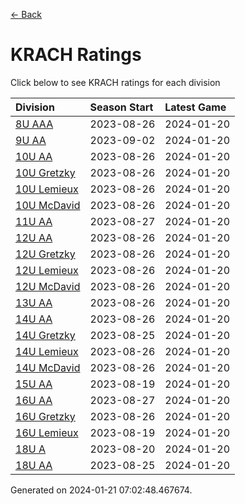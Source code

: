 [<- Back](../readme.md)
# KRACH Ratings
Click below to see KRACH ratings for each division

| Division | Season Start | Latest Game |
| :-- | :-- | :-- |
| [8U AAA](8U-AAA-ratings.md) | 2023-08-26 | 2024-01-20 |
| [9U AA](9U-AA-ratings.md) | 2023-09-02 | 2024-01-20 |
| [10U AA](10U-AA-ratings.md) | 2023-08-26 | 2024-01-20 |
| [10U Gretzky](10U-Gretzky-ratings.md) | 2023-08-26 | 2024-01-20 |
| [10U Lemieux](10U-Lemieux-ratings.md) | 2023-08-26 | 2024-01-20 |
| [10U McDavid](10U-McDavid-ratings.md) | 2023-08-26 | 2024-01-20 |
| [11U AA](11U-AA-ratings.md) | 2023-08-27 | 2024-01-20 |
| [12U AA](12U-AA-ratings.md) | 2023-08-26 | 2024-01-20 |
| [12U Gretzky](12U-Gretzky-ratings.md) | 2023-08-26 | 2024-01-20 |
| [12U Lemieux](12U-Lemieux-ratings.md) | 2023-08-26 | 2024-01-20 |
| [12U McDavid](12U-McDavid-ratings.md) | 2023-08-26 | 2024-01-20 |
| [13U AA](13U-AA-ratings.md) | 2023-08-26 | 2024-01-20 |
| [14U AA](14U-AA-ratings.md) | 2023-08-26 | 2024-01-20 |
| [14U Gretzky](14U-Gretzky-ratings.md) | 2023-08-25 | 2024-01-20 |
| [14U Lemieux](14U-Lemieux-ratings.md) | 2023-08-26 | 2024-01-20 |
| [14U McDavid](14U-McDavid-ratings.md) | 2023-08-26 | 2024-01-20 |
| [15U AA](15U-AA-ratings.md) | 2023-08-19 | 2024-01-20 |
| [16U AA](16U-AA-ratings.md) | 2023-08-27 | 2024-01-20 |
| [16U Gretzky](16U-Gretzky-ratings.md) | 2023-08-26 | 2024-01-20 |
| [16U Lemieux](16U-Lemieux-ratings.md) | 2023-08-19 | 2024-01-20 |
| [18U A](18U-A-ratings.md) | 2023-08-20 | 2024-01-20 |
| [18U AA](18U-AA-ratings.md) | 2023-08-25 | 2024-01-20 |

Generated on 2024-01-21 07:02:48.467674.
